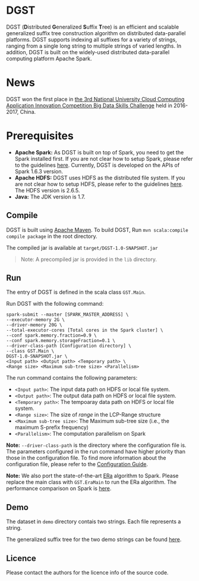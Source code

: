 # DGST

DGST (**D**istributed **G**eneralized **S**uffix **T**ree) is an efficient and scalable generalized suffix tree construction algorithm on distributed data-parallel platforms. DGST supports indexing all suffixes for a variety of strings, ranging from a single long string to multiple strings of varied lengths. In addition, DGST is built on the widely-used distributed data-parallel computing platform Apache Spark.

# News

DGST won the first place in [the 3rd National University Cloud Computing Application Innovation Competition Big Data Skills Challenge](https://cloud.seu.edu.cn/contest_2016/) held in 2016-2017, China.

# Prerequisites

- **Apache Spark:** As DGST is built on top of Spark, you need to get the Spark installed first. If you are not clear how to setup Spark, please refer to the guidelines [here](http://spark.apache.org/docs/latest/). Currently, DGST is developed on the APIs of Spark 1.6.3 version.
- **Apache HDFS:** DGST uses HDFS as the distributed file system. If you are not clear how to setup HDFS, please refer to the guidelines [here](https://hadoop.apache.org/docs/stable/hadoop-project-dist/hadoop-hdfs/HdfsUserGuide.html). The HDFS version is 2.6.5. 
- **Java:** The JDK version is 1.7.  

## Compile
 
DGST is built using [Apache Maven](https://maven.apache.org/). To build DGST, Run `mvn scala:compile compile package` in the root directory.

The compiled jar is available at `target/DGST-1.0-SNAPSHOT.jar`

> Note: A precompiled jar is provided in the `lib` directory.

## Run

The entry of DGST is defined in the scala class `GST.Main`.

Run DGST with the following command:

	spark-submit --master [SPARK_MASTER_ADDRESS] \
	--executor-memory 2G \
	--driver-memory 20G \
	--total-executor-cores [Total cores in the Spark cluster] \ 
	--conf spark.memory.fraction=0.9 \
	--conf spark.memory.storageFraction=0.1 \
    --driver-class-path [Configuration directory] \
	--class GST.Main \
    DGST-1.0-SNAPSHOT.jar \
    <Input path> <Output path> <Temporary path> \
    <Range size> <Maximum sub-tree size> <Parallelism>

The run command contains the following parameters:

- `<Input path>`: The input data path on HDFS or local file system.
- `<Output path>`: The output data path on HDFS or local file system.
- `<Temporary path>`: The tempoaray data path on HDFS or local file system.
- `<Range size>`: The size of *range* in the LCP-Range structure
- `<Maximum sub-tree size>`: The Maximum sub-tree size (i.e., the maximum S-prefix frequency)
- `<Parallelism>`: The computation parallelism on Spark

**Note:** `--driver-class-path` is the directory where the configuration file is. The parameters configured in the run command have higher priority than those in the configuration file. To find more information about the configuration file, please refer to the [Configuration Guide](https://github.com/PasaLab/DGST/wiki/DGST-Configuration).

**Note:** We also port the state-of-the-art [ERa](http://www.vldb.org/pvldb/vol5/p049_essammansour_vldb2012.pdf) algorithm to Spark. Please replace the main class with `GST.EraMain` to run the ERa algorithm. The performance comparison on Spark is [here](https://github.com/PasaLab/DGST/wiki/Performance-Comparison-on-Spark).

## Demo

The dataset in `demo` directory contais two strings. Each file represents a string. 

The generalized suffix tree for the two demo strings can be found [here](https://github.com/PasaLab/DGST/wiki/DGST-Demo).

## Licence

Please contact the authors for the licence info of the source code.
